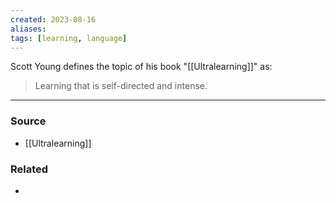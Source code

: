 ```yaml
---
created: 2023-08-16
aliases: 
tags: [learning, language]
---
```

Scott Young defines the topic of his book "[[Ultralearning]]" as:
> Learning that is self-directed and intense.

---
### Source
- [[Ultralearning]]

### Related
- 
 